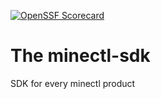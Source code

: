 [![OpenSSF Scorecard](https://api.securityscorecards.dev/projects/github.com/dirien/minectl-sdk/badge)](https://api.securityscorecards.dev/projects/github.com/dirien/minectl-sdk)

# The minectl-sdk
SDK for every minectl product
